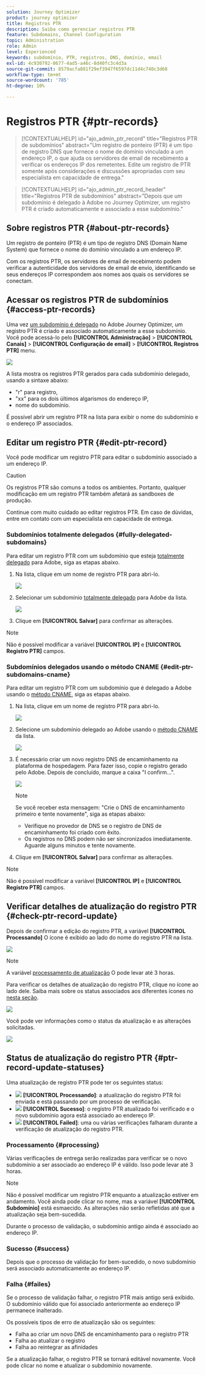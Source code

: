 ```yaml
---
solution: Journey Optimizer
product: journey optimizer
title: Registros PTR
description: Saiba como gerenciar registros PTR
feature: Subdomains, Channel Configuration
topic: Administration
role: Admin
level: Experienced
keywords: subdomínio, PTR, registros, DNS, domínio, email
exl-id: 4c930792-0677-4ad5-a46c-8d40fc3c4d3a
source-git-commit: 8579acfa881f29ef3947f6597dc11d4c740c3d68
workflow-type: tm+mt
source-wordcount: '785'
ht-degree: 10%

---
```


# Registros PTR {#ptr-records}

>[!CONTEXTUALHELP]
>id="ajo_admin_ptr_record"
>title="Registros PTR de subdomínios"
>abstract="Um registro de ponteiro (PTR) é um tipo de registro DNS que fornece o nome de domínio vinculado a um endereço IP, o que ajuda os servidores de email de recebimento a verificar os endereços IP dos remetentes. Edite um registro de PTR somente após considerações e discussões apropriadas com seu especialista em capacidade de entrega."

>[!CONTEXTUALHELP]
>id="ajo_admin_ptr_record_header"
>title="Registros PTR de subdomínios"
>abstract="Depois que um subdomínio é delegado à Adobe no Journey Optimizer, um registro PTR é criado automaticamente e associado a esse subdomínio."

## Sobre registros PTR {#about-ptr-records}

Um registro de ponteiro (PTR) é um tipo de registro DNS (Domain Name System) que fornece o nome do domínio vinculado a um endereço IP.

Com os registros PTR, os servidores de email de recebimento podem verificar a autenticidade dos servidores de email de envio, identificando se seus endereços IP correspondem aos nomes aos quais os servidores se conectam.

## Acessar os registros PTR de subdomínios {#access-ptr-records}

Uma vez [um subdomínio é delegado](delegate-subdomain.md) no Adobe Journey Optimizer, um registro PTR é criado e associado automaticamente a esse subdomínio. Você pode acessá-lo pelo **[!UICONTROL Administração]** > **[!UICONTROL Canais]** > **[!UICONTROL Configuração de email]** > **[!UICONTROL Registros PTR]** menu.

![](assets/ptr-records.png)

A lista mostra os registros PTR gerados para cada subdomínio delegado, usando a sintaxe abaixo:

* &quot;r&quot; para registro,
* &quot;xx&quot; para os dois últimos algarismos do endereço IP,
* nome do subdomínio.

É possível abrir um registro PTR na lista para exibir o nome do subdomínio e o endereço IP associados.

## Editar um registro PTR {#edit-ptr-record}

Você pode modificar um registro PTR para editar o subdomínio associado a um endereço IP.

>[!CAUTION]
>
>Os registros PTR são comuns a todos os ambientes. Portanto, qualquer modificação em um registro PTR também afetará as sandboxes de produção.
>
>Continue com muito cuidado ao editar registros PTR. Em caso de dúvidas, entre em contato com um especialista em capacidade de entrega.

### Subdomínios totalmente delegados {#fully-delegated-subdomains}

Para editar um registro PTR com um subdomínio que esteja [totalmente delegado](delegate-subdomain.md#full-subdomain-delegation) para Adobe, siga as etapas abaixo.

1. Na lista, clique em um nome de registro PTR para abri-lo.

   ![](assets/ptr-record-select.png)

1. Selecionar um subdomínio [totalmente delegado](delegate-subdomain.md#full-subdomain-delegation) para Adobe da lista.

   ![](assets/ptr-record-subdomain.png)

1. Clique em **[!UICONTROL Salvar]** para confirmar as alterações.

>[!NOTE]
>
>Não é possível modificar a variável **[!UICONTROL IP]** e **[!UICONTROL Registro PTR]** campos.

### Subdomínios delegados usando o método CNAME {#edit-ptr-subdomains-cname}

Para editar um registro PTR com um subdomínio que é delegado a Adobe usando o [método CNAME](delegate-subdomain.md#cname-subdomain-delegation), siga as etapas abaixo.

1. Na lista, clique em um nome de registro PTR para abri-lo.

   ![](assets/ptr-record-select-cname.png)

1. Selecione um subdomínio delegado ao Adobe usando o [método CNAME](delegate-subdomain.md#cname-subdomain-delegation) da lista.

   ![](assets/ptr-record-subdomain-cname.png)

1. É necessário criar um novo registro DNS de encaminhamento na plataforma de hospedagem. Para fazer isso, copie o registro gerado pelo Adobe. Depois de concluído, marque a caixa &quot;I confirm...&quot;.

   ![](assets/ptr-record-subdomain-confirm.png)

   >[!NOTE]
   >
   >Se você receber esta mensagem: &quot;Crie o DNS de encaminhamento primeiro e tente novamente&quot;, siga as etapas abaixo:
   >   * Verifique no provedor de DNS se o registro de DNS de encaminhamento foi criado com êxito.
   >   * Os registros no DNS podem não ser sincronizados imediatamente. Aguarde alguns minutos e tente novamente.

1. Clique em **[!UICONTROL Salvar]** para confirmar as alterações.

>[!NOTE]
>
>Não é possível modificar a variável **[!UICONTROL IP]** e **[!UICONTROL Registro PTR]** campos.

## Verificar detalhes de atualização do registro PTR {#check-ptr-record-update}

Depois de confirmar a edição do registro PTR, a variável **[!UICONTROL Processando]** O ícone é exibido ao lado do nome do registro PTR na lista.

![](assets/ptr-record-updating.png)

>[!NOTE]
>
>A variável [processamento de atualização](#processing) O pode levar até 3 horas.

Para verificar os detalhes de atualização do registro PTR, clique no ícone ao lado dele. Saiba mais sobre os status associados aos diferentes ícones no [nesta seção](#ptr-record-update-statuses).

![](assets/ptr-record-recent-update.png)

Você pode ver informações como o status da atualização e as alterações solicitadas.

![](assets/ptr-record-updates.png)

## Status de atualização do registro PTR {#ptr-record-update-statuses}

Uma atualização de registro PTR pode ter os seguintes status:

* ![](assets/do-not-localize/ptr-record-processing.png) **[!UICONTROL Processando]**: a atualização do registro PTR foi enviada e está passando por um processo de verificação.
* ![](assets/do-not-localize/ptr-record-success.png) **[!UICONTROL Sucesso]**: o registro PTR atualizado foi verificado e o novo subdomínio agora está associado ao endereço IP.
* ![](assets/do-not-localize/ptr-record-failed.png) **[!UICONTROL Failed]**: uma ou várias verificações falharam durante a verificação de atualização do registro PTR.

### Processamento {#processing}

Várias verificações de entrega serão realizadas para verificar se o novo subdomínio a ser associado ao endereço IP é válido. Isso pode levar até 3 horas.

>[!NOTE]
>
>Não é possível modificar um registro PTR enquanto a atualização estiver em andamento. Você ainda pode clicar no nome, mas a variável **[!UICONTROL Subdomínio]** está esmaecido. As alterações não serão refletidas até que a atualização seja bem-sucedida.

Durante o processo de validação, o subdomínio antigo ainda é associado ao endereço IP.

### Sucesso {#success}

Depois que o processo de validação for bem-sucedido, o novo subdomínio será associado automaticamente ao endereço IP.

### Falha {#failes}

Se o processo de validação falhar, o registro PTR mais antigo será exibido. O subdomínio válido que foi associado anteriormente ao endereço IP permanece inalterado.

Os possíveis tipos de erro de atualização são os seguintes:
* Falha ao criar um novo DNS de encaminhamento para o registro PTR
* Falha ao atualizar o registro
* Falha ao reintegrar as afinidades

Se a atualização falhar, o registro PTR se tornará editável novamente. Você pode clicar no nome e atualizar o subdomínio novamente.
